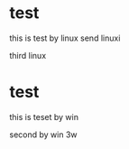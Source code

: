 # test
this is test by linux
send linuxi

third linux
# test

this is teset by win

second by win
3w
